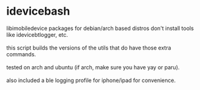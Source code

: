 # idevicebash
libimobiledevice packages for debian/arch based distros don't install tools like idevicebtlogger, etc.<br>
<br>
this script builds the versions of the utils that do have those extra commands.<br>
<br>
tested on arch and ubuntu (if arch, make sure you have yay or paru).<br>
<br>
also included a ble logging profile for iphone/ipad for convenience.<br>

